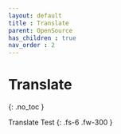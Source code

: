 ```yaml
---
layout: default
title : Translate
parent: OpenSource
has_children : true
nav_order : 2
---
```


# Translate
{: .no_toc }

Translate Test
{: .fs-6 .fw-300 }